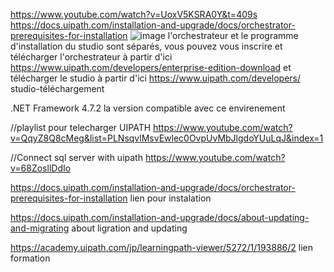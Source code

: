 
https://www.youtube.com/watch?v=UoxV5KSRA0Y&t=409s  
https://docs.uipath.com/installation-and-upgrade/docs/orchestrator-prerequisites-for-installation 
![image](https://user-images.githubusercontent.com/86606579/227505397-5e9b0681-3ca7-4593-b47f-25249c024c15.png)
l'orchestrateur et le programme d'installation du studio sont séparés, vous pouvez vous inscrire et télécharger l'orchestrateur à partir d'ici https://www.uipath.com/developers/enterprise-edition-download et télécharger le studio à partir d'ici https://www.uipath.com/developers/ studio-téléchargement

.NET Framework 4.7.2  la version compatible avec ce envirenement 

//playlist pour telecharger UIPATH
https://www.youtube.com/watch?v=QqyZ8Q8cMeg&list=PLNsqvlMsvEwlec0OvpUvMbJlgdoYUuLqJ&index=1

//Connect sql server with uipath 
https://www.youtube.com/watch?v=68ZosllDdIo


https://docs.uipath.com/installation-and-upgrade/docs/orchestrator-prerequisites-for-installation  lien pour instalation 

https://docs.uipath.com/installation-and-upgrade/docs/about-updating-and-migrating  about ligration and updating 


https://academy.uipath.com/jp/learningpath-viewer/5272/1/193886/2 lien formation 





